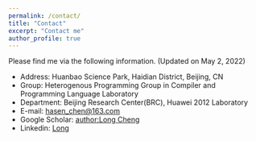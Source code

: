 ```yaml
---
permalink: /contact/
title: "Contact"
excerpt: "Contact me"
author_profile: true
---
```

Please find me via the following information. (Updated on May 2, 2022)

* Address: Huanbao Science Park, Haidian District, Beijing, CN
* Group: Heterogenous Programming Group in Compiler and Programming Language Laboratory
* Department: Beijing Research Center(BRC), Huawei 2012 Laboratory 
* E-mail: hasen_chen@163.com
* Google Scholar: [author:Long Cheng](https://scholar.google.com/citations?user=TIG3o6EAAAAJ&hl=zh-CN)
* Linkedin: [Long](https://www.linkedin.cn/incareer/in/long-cheng-a8b293129)
